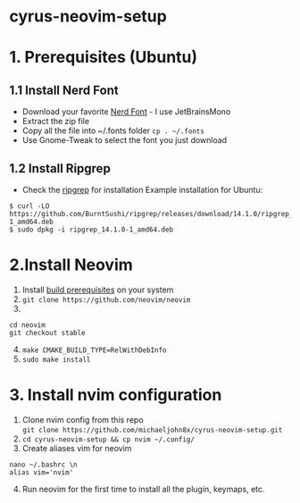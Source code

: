 # cyrus-neovim-setup

# 1. Prerequisites (Ubuntu)
## 1.1 Install Nerd Font 
- Download your favorite [Nerd Font](https://www.nerdfonts.com/font-downloads) - I use JetBrainsMono
- Extract the zip file
- Copy all the file into ~/.fonts folder 
`cp . ~/.fonts`
- Use Gnome-Tweak to select the font you just download
## 1.2 Install Ripgrep 
- Check the [ripgrep](https://github.com/BurntSushi/ripgrep) for installation
Example installation for Ubuntu:
```
$ curl -LO https://github.com/BurntSushi/ripgrep/releases/download/14.1.0/ripgrep_14.1.0-1_amd64.deb
$ sudo dpkg -i ripgrep_14.1.0-1_amd64.deb
```
# 2.Install Neovim
1. Install [build prerequisites](https://github.com/neovim/neovim/blob/master/BUILD.md#build-prerequisites) on your system
2. `git clone https://github.com/neovim/neovim`
3. 
```
cd neovim  
git checkout stable
```
4. `make CMAKE_BUILD_TYPE=RelWithDebInfo`
5. `sudo make install`
# 3. Install nvim configuration
1. Clone nvim config from this repo  
`git clone https://github.com/michaeljohn8x/cyrus-neovim-setup.git`
2. `cd cyrus-neovim-setup && cp nvim ~/.config/`
3. Create aliases vim for neovim
```
nano ~/.bashrc \n 
alias vim='nvim'
```
4. Run neovim for the first time to install all the plugin, keymaps, etc.

